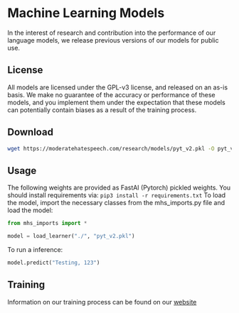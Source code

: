 # Machine Learning Models
In the interest of research and contribution into the performance of our language models, we release previous versions of our models for public use.

## License
All models are licensed under the GPL-v3 license, and released on an as-is basis. We make no guarantee of the accuracy or performance of these models, and you implement them under the expectation that these models can potentially contain biases as a result of the training process.

## Download

```bash
wget https://moderatehatespeech.com/research/models/pyt_v2.pkl -O pyt_v2.pkl
```

## Usage
The following weights are provided as FastAI (Pytorch) pickled weights. You should install requirements via:
```pip3 install -r requirements.txt``` 
To load the model, import the necessary classes from the mhs_imports.py file and load the model:
```python
from mhs_imports import *

model = load_learner("./", "pyt_v2.pkl")
```

To run a inference:

```python
model.predict("Testing, 123")
```

## Training
Information on our training process can be found on our [website](https://moderatehatespeech.com/framework/)

